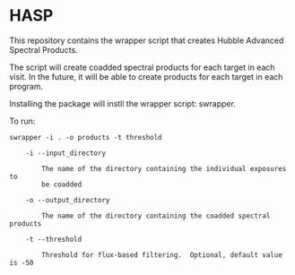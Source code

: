 
# HASP

This repository contains the wrapper script that creates Hubble
Advanced Spectral Products.

The script will create coadded spectral products for each target
in each visit.  In the future, it will be able to create products
for each target in each program.

Installing the package will instll the wrapper script: swrapper.

To run:

    swrapper -i . -o products -t threshold

```
    -i --input_directory

        The name of the directory containing the individual exposures to
        be coadded

    -o --output_directory

        The name of the directory containing the coadded spectral products

    -t --threshold

        Threshold for flux-based filtering.  Optional, default value is -50
```
